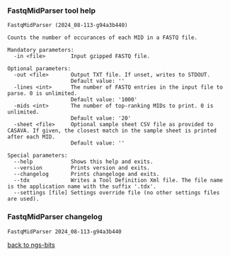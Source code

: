 ### FastqMidParser tool help
	FastqMidParser (2024_08-113-g94a3b440)
	
	Counts the number of occurances of each MID in a FASTQ file.
	
	Mandatory parameters:
	  -in <file>        Input gzipped FASTQ file.
	
	Optional parameters:
	  -out <file>       Output TXT file. If unset, writes to STDOUT.
	                    Default value: ''
	  -lines <int>      The number of FASTQ entries in the input file to parse. 0 is unlimited.
	                    Default value: '1000'
	  -mids <int>       The number of top-ranking MIDs to print. 0 is unlimited.
	                    Default value: '20'
	  -sheet <file>     Optional sample sheet CSV file as provided to CASAVA. If given, the closest match in the sample sheet is printed after each MID.
	                    Default value: ''
	
	Special parameters:
	  --help            Shows this help and exits.
	  --version         Prints version and exits.
	  --changelog       Prints changeloge and exits.
	  --tdx             Writes a Tool Definition Xml file. The file name is the application name with the suffix '.tdx'.
	  --settings [file] Settings override file (no other settings files are used).
	
### FastqMidParser changelog
	FastqMidParser 2024_08-113-g94a3b440
	
[back to ngs-bits](https://github.com/imgag/ngs-bits)
